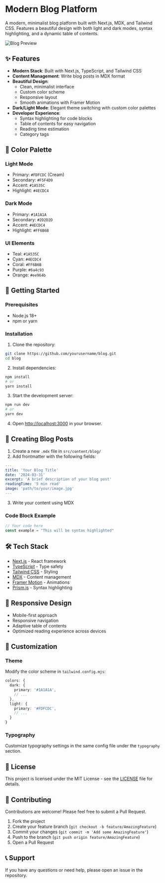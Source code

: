 # Modern Blog Platform

A modern, minimalist blog platform built with Next.js, MDX, and Tailwind CSS. Features a beautiful design with both light and dark modes, syntax highlighting, and a dynamic table of contents.

![Blog Preview](public/blog-preview.png)

## ✨ Features

- **Modern Stack**: Built with Next.js, TypeScript, and Tailwind CSS
- **Content Management**: Write blog posts in MDX format
- **Beautiful Design**:
  - Clean, minimalist interface
  - Custom color scheme
  - Responsive layout
  - Smooth animations with Framer Motion
- **Dark/Light Mode**: Elegant theme switching with custom color palettes
- **Developer Experience**:
  - Syntax highlighting for code blocks
  - Table of contents for easy navigation
  - Reading time estimation
  - Category tags

## 🎨 Color Palette

### Light Mode
- Primary: `#FDFCDC` (Cream)
- Secondary: `#F5F4D9`
- Accent: `#1A535C`
- Highlight: `#4ECDC4`

### Dark Mode
- Primary: `#1A1A1A`
- Secondary: `#2D2D2D`
- Accent: `#4ECDC4`
- Highlight: `#FF6B6B`

### UI Elements
- Teal: `#1A535C`
- Cyan: `#4ECDC4`
- Coral: `#FF6B6B`
- Purple: `#6a4c93`
- Orange: `#ee964b`

## 🚀 Getting Started

### Prerequisites

- Node.js 18+ 
- npm or yarn

### Installation

1. Clone the repository:
```bash
git clone https://github.com/yourusername/blog.git
cd blog
```

2. Install dependencies:
```bash
npm install
# or
yarn install
```

3. Start the development server:
```bash
npm run dev
# or
yarn dev
```

4. Open [http://localhost:3000](http://localhost:3000) in your browser.

## 📝 Creating Blog Posts

1. Create a new `.mdx` file in `src/content/blog/`
2. Add frontmatter with the following fields:
```yaml
---
title: 'Your Blog Title'
date: '2024-03-31'
excerpt: 'A brief description of your blog post'
readingTime: '5 min read'
image: 'path/to/your/image.jpg'
---
```
3. Write your content using MDX

### Code Block Example

```typescript
// Your code here
const example = "This will be syntax highlighted"
```

## 🛠️ Tech Stack

- [Next.js](https://nextjs.org/) - React framework
- [TypeScript](https://www.typescriptlang.org/) - Type safety
- [Tailwind CSS](https://tailwindcss.com/) - Styling
- [MDX](https://mdxjs.com/) - Content management
- [Framer Motion](https://www.framer.com/motion/) - Animations
- [Prism.js](https://prismjs.com/) - Syntax highlighting

## 📱 Responsive Design

- Mobile-first approach
- Responsive navigation
- Adaptive table of contents
- Optimized reading experience across devices

## 🔧 Customization

### Theme

Modify the color scheme in `tailwind.config.mjs`:

```typescript
colors: {
  dark: {
    primary: '#1A1A1A',
    // ...
  },
  light: {
    primary: '#FDFCDC',
    // ...
  }
}
```

### Typography

Customize typography settings in the same config file under the `typography` section.

## 📄 License

This project is licensed under the MIT License - see the [LICENSE](LICENSE) file for details.

## 🤝 Contributing

Contributions are welcome! Please feel free to submit a Pull Request.

1. Fork the project
2. Create your feature branch (`git checkout -b feature/AmazingFeature`)
3. Commit your changes (`git commit -m 'Add some AmazingFeature'`)
4. Push to the branch (`git push origin feature/AmazingFeature`)
5. Open a Pull Request

## 📞 Support

If you have any questions or need help, please open an issue in the repository.
